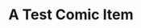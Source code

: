 ---
layout: comic
title: A Test Comic Item
id: 3
slug: "3"
image: "/images/test/sunset-clouds.jpg"
---